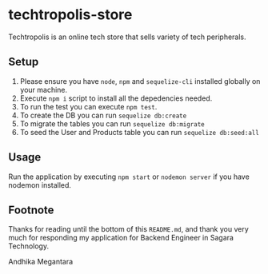 # techtropolis-store
Techtropolis is an online tech store that sells variety of tech peripherals.

## Setup 

  1. Please ensure you have `node`, `npm` and `sequelize-cli` installed globally on your machine.
  2. Execute `npm i` script to install all the depedencies needed.
  3. To run the test you can execute `npm test`. 
  4. To create the DB you can run `sequelize db:create`
  5. To migrate the tables you can run `sequelize db:migrate`
  6. To seed the User and Products table you can run `sequelize db:seed:all`


## Usage 
   Run the application by executing `npm start` or `nodemon server` if you have nodemon installed.

## Footnote 

  Thanks for reading until the bottom of this `README.md`, and thank you very much for responding my application for
  Backend Engineer in Sagara Technology.

  Andhika Megantara